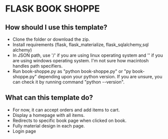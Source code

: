 # FLASK BOOK SHOPPE

## How should I use this template?

* Clone the folder or download the zip.
* Install requirements (flask, flask_materialize, flask_sqlalchemy,sql alchemy)
* In JSON path, use '/' if you are using linux operating system and '\' if you are using windows operating system. I'm not sure how macintosh handles path specifiers.
* Run book-shoppe.py as  "python book-shoppe.py" or "py book-shoppe.py" depending upon your python version. If you are unsure, you can check it by running command "python --version".


## What can this template do?

* For now, it can accept orders and add items to cart.
* Display a homepage with all items.
* Redirects to specific book page when clicked on book.
* Fully material design in each page.
* Login page
